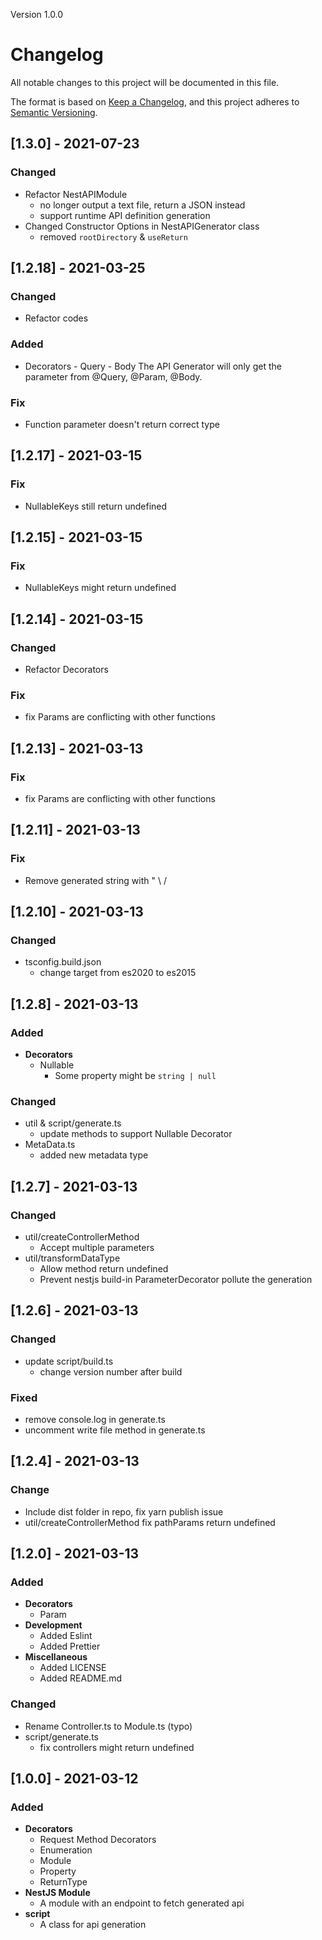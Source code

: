 Version 1.0.0

# Changelog

All notable changes to this project will be documented in this file.

The format is based on [Keep a Changelog](https://keepachangelog.com/en/1.0.0/),
and this project adheres to [Semantic Versioning](https://semver.org/spec/v2.0.0.html).

## [1.3.0] - 2021-07-23

### Changed

-   Refactor NestAPIModule
    -   no longer output a text file, return a JSON instead
    -   support runtime API definition generation
-   Changed Constructor Options in NestAPIGenerator class
    -   removed `rootDirectory` & `useReturn`

## [1.2.18] - 2021-03-25

### Changed

-   Refactor codes

### Added

-   Decorators - Query - Body
    The API Generator will only get the parameter from @Query, @Param, @Body.

### Fix

-   Function parameter doesn't return correct type

## [1.2.17] - 2021-03-15

### Fix

-   NullableKeys still return undefined

## [1.2.15] - 2021-03-15

### Fix

-   NullableKeys might return undefined

## [1.2.14] - 2021-03-15

### Changed

-   Refactor Decorators

### Fix

-   fix Params are conflicting with other functions

## [1.2.13] - 2021-03-13

### Fix

-   fix Params are conflicting with other functions

## [1.2.11] - 2021-03-13

### Fix

-   Remove generated string with " \ /

## [1.2.10] - 2021-03-13

### Changed

-   tsconfig.build.json
    -   change target from es2020 to es2015

## [1.2.8] - 2021-03-13

### Added

-   **Decorators**
    -   Nullable
        -   Some property might be `string | null`

### Changed

-   util & script/generate.ts
    -   update methods to support Nullable Decorator
-   MetaData.ts
    -   added new metadata type

## [1.2.7] - 2021-03-13

### Changed

-   util/createControllerMethod
    -   Accept multiple parameters
-   util/transformDataType
    -   Allow method return undefined
    -   Prevent nestjs build-in ParameterDecorator pollute the generation

## [1.2.6] - 2021-03-13

### Changed

-   update script/build.ts
    -   change version number after build

### Fixed

-   remove console.log in generate.ts
-   uncomment write file method in generate.ts

## [1.2.4] - 2021-03-13

### Change

-   Include dist folder in repo, fix yarn publish issue
-   util/createControllerMethod fix pathParams return undefined

## [1.2.0] - 2021-03-13

### Added

-   **Decorators**
    -   Param
-   **Development**
    -   Added Eslint
    -   Added Prettier
-   **Miscellaneous**
    -   Added LICENSE
    -   Added README.md

### Changed

-   Rename Controller.ts to Module.ts (typo)
-   script/generate.ts
    -   fix controllers might return undefined

## [1.0.0] - 2021-03-12

### Added

-   **Decorators**
    -   Request Method Decorators
    -   Enumeration
    -   Module
    -   Property
    -   ReturnType
-   **NestJS Module**
    -   A module with an endpoint to fetch generated api
-   **script**
    -   A class for api generation
